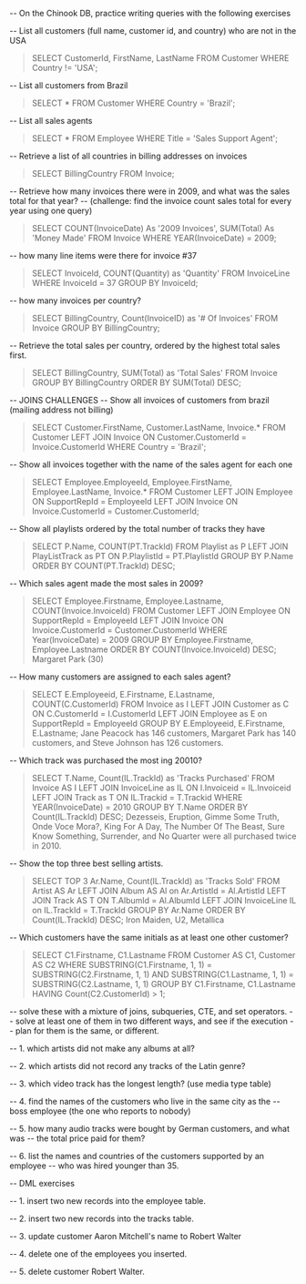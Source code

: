 -- On the Chinook DB, practice writing queries with the following exercises

-- List all customers (full name, customer id, and country) who are not in the USA
> SELECT CustomerId, FirstName, LastName FROM Customer WHERE Country != 'USA';

-- List all customers from Brazil
> SELECT * FROM Customer WHERE Country = 'Brazil';

-- List all sales agents
> SELECT * FROM Employee WHERE Title = 'Sales Support Agent';

-- Retrieve a list of all countries in billing addresses on invoices
> SELECT BillingCountry FROM Invoice;

-- Retrieve how many invoices there were in 2009, and what was the sales total for that year?
    -- (challenge: find the invoice count sales total for every year using one query)
> SELECT COUNT(InvoiceDate) As '2009 Invoices', SUM(Total) As 'Money Made' FROM Invoice WHERE YEAR(InvoiceDate) = 2009;

-- how many line items were there for invoice #37
> SELECT InvoiceId, COUNT(Quantity) as 'Quantity' FROM InvoiceLine WHERE InvoiceId = 37 GROUP BY InvoiceId;

-- how many invoices per country?
> SELECT  BillingCountry, Count(InvoiceID) as '# Of Invoices' FROM Invoice GROUP BY BillingCountry;

-- Retrieve the total sales per country, ordered by the highest total sales first.
> SELECT BillingCountry, SUM(Total) as 'Total Sales' FROM Invoice GROUP BY BillingCountry ORDER BY SUM(Total) DESC;


-- JOINS CHALLENGES
-- Show all invoices of customers from brazil (mailing address not billing)
> SELECT Customer.FirstName, Customer.LastName, Invoice.* FROM Customer LEFT JOIN Invoice ON Customer.CustomerId = Invoice.CustomerId WHERE Country = 'Brazil';

-- Show all invoices together with the name of the sales agent for each one
> SELECT Employee.EmployeeId, Employee.FirstName, Employee.LastName, Invoice.* FROM Customer LEFT JOIN Employee ON SupportRepId = EmployeeId LEFT JOIN Invoice ON Invoice.CustomerId = Customer.CustomerId;

-- Show all playlists ordered by the total number of tracks they have
> SELECT P.Name, COUNT(PT.TrackId) FROM Playlist as P LEFT JOIN PlayListTrack as PT ON P.PlaylistId = PT.PlaylistId GROUP BY P.Name ORDER BY COUNT(PT.TrackId) DESC;

-- Which sales agent made the most sales in 2009?
> SELECT Employee.Firstname, Employee.Lastname, COUNT(Invoice.InvoiceId) FROM Customer LEFT JOIN Employee ON SupportRepId = EmployeeId  LEFT JOIN Invoice ON Invoice.CustomerId = Customer.CustomerId WHERE Year(InvoiceDate) = 2009 GROUP BY Employee.Firstname, Employee.Lastname ORDER BY COUNT(Invoice.InvoiceId) DESC;
> Margaret Park (30)

-- How many customers are assigned to each sales agent?
> SELECT E.Employeeid, E.Firstname, E.Lastname, COUNT(C.CustomerId) FROM Invoice as I LEFT JOIN Customer as C ON C.CustomerId = I.CustomerId LEFT JOIN Employee as E on SupportRepId = EmployeeId GROUP BY E.Employeeid, E.Firstname, E.Lastname;
> Jane Peacock has 146 customers, Margaret Park has 140 customers, and Steve Johnson has 126 customers.

-- Which track was purchased the most ing 20010?
> SELECT T.Name, Count(IL.TrackId) as 'Tracks Purchased' FROM Invoice AS I LEFT JOIN InvoiceLine as IL ON I.Invoiceid = IL.Invoiceid LEFT JOIN Track as T ON IL.Trackid = T.Trackid WHERE YEAR(InvoiceDate) = 2010 GROUP BY T.Name ORDER BY Count(IL.TrackId) DESC;
> Dezesseis, Eruption, Gimme Some Truth, Onde Voce Mora?, King For A Day, The Number Of The Beast, Sure Know Something, Surrender, and No Quarter were all purchased twice in 2010.

-- Show the top three best selling artists.
> SELECT TOP 3 Ar.Name, Count(IL.TrackId) as 'Tracks Sold' FROM Artist AS Ar LEFT JOIN Album AS Al on Ar.ArtistId = Al.ArtistId LEFT JOIN Track AS T ON T.AlbumId = Al.AlbumId LEFT JOIN InvoiceLine IL on IL.TrackId = T.TrackId GROUP BY Ar.Name ORDER BY Count(IL.TrackId) DESC;
> Iron Maiden, U2, Metallica

-- Which customers have the same initials as at least one other customer?
> SELECT C1.Firstname, C1.Lastname FROM Customer AS C1, Customer AS C2 WHERE SUBSTRING(C1.Firstname, 1, 1) = SUBSTRING(C2.Firstname, 1, 1) AND SUBSTRING(C1.Lastname, 1, 1) = SUBSTRING(C2.Lastname, 1, 1) GROUP BY C1.Firstname, C1.Lastname HAVING Count(C2.CustomerId) > 1;


-- solve these with a mixture of joins, subqueries, CTE, and set operators.
-- solve at least one of them in two different ways, and see if the execution
-- plan for them is the same, or different.

-- 1. which artists did not make any albums at all?

-- 2. which artists did not record any tracks of the Latin genre?

-- 3. which video track has the longest length? (use media type table)

-- 4. find the names of the customers who live in the same city as the
--    boss employee (the one who reports to nobody)

-- 5. how many audio tracks were bought by German customers, and what was
--    the total price paid for them?

-- 6. list the names and countries of the customers supported by an employee
--    who was hired younger than 35.


-- DML exercises

-- 1. insert two new records into the employee table.

-- 2. insert two new records into the tracks table.

-- 3. update customer Aaron Mitchell's name to Robert Walter

-- 4. delete one of the employees you inserted.

-- 5. delete customer Robert Walter.



